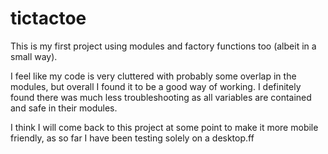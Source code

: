 # tictactoe
This is my first project using modules and factory functions too (albeit in a small way).

I feel like my code is very cluttered with probably some overlap in the modules, but overall I found it to be a good way of working. I definitely found there was much less troubleshooting as all variables are contained and safe in their modules.

I think I will come back to this project at some point to make it more mobile friendly, as so far I have been testing solely on a desktop.ff